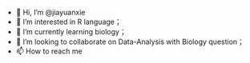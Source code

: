 - 👋 Hi, I’m @jiayuanxie
- 👀 I’m interested in R language；
- 🌱 I’m currently learning biology；
- 💞️ I’m looking to collaborate on Data-Analysis with Biology question；
- 📫 How to reach me 

<!---
jiayuanxie/jiayuanxie is a ✨ special ✨ repository because its `README.md` (this file) appears on your GitHub profile.
You can click the Preview link to take a look at your changes.
--->
